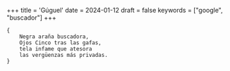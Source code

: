 +++
title = 'Gúguel'
date = 2024-01-12
draft = false
keywords = ["google", "buscador"]
+++

	{
		Negra araña buscadora,
		Ojos Cinco tras las gafas,
		tela infame que atesora
		las vergüenzas más privadas.
	}
